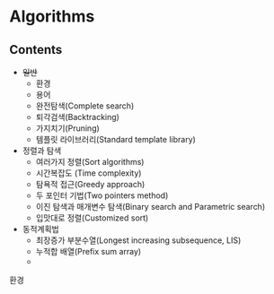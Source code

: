 # Algorithms

## Contents

* ~~일반~~
  - 환경
  - 용어
  - 완전탐색(Complete search)
  - 퇴각검색(Backtracking)
  - 가지치기(Pruning)
  - 템플릿 라이브러리(Standard template library)
* 정렬과 탐색
  - 여러가지 정렬(Sort algorithms)
  - 시간복잡도 (Time complexity)
  - 탐욕적 접근(Greedy approach)
  - 두 포인터 기법(Two pointers method)
  - 이진 탐색과 매개변수 탐색(Binary search and Parametric search)
  - 입맛대로 정렬(Customized sort)
* 동적계획법
  - 최장증가 부분수열(Longest increasing subsequence, LIS)
  - 누적합 배열(Prefix sum array)
  - 

환경
